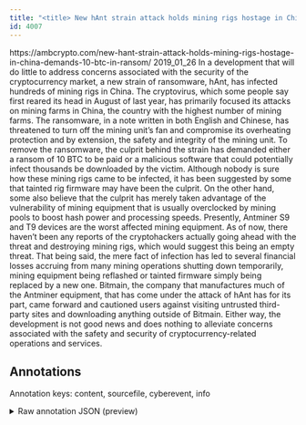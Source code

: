 ```yaml
---
title: "<title> New hAnt strain attack holds mining rigs hostage in China; demands 10 BTC in ransom </title>"
id: 4007
---
```


<title> New hAnt strain attack holds mining rigs hostage in China; demands 10 BTC in ransom </title>
<source> https://ambcrypto.com/new-hant-strain-attack-holds-mining-rigs-hostage-in-china-demands-10-btc-in-ransom/ </source>
<date> 2019_01_26 </date>
<text>
In a development that will do little to address concerns associated with the security of the cryptocurrency market, a new strain of ransomware, hAnt, has infected hundreds of mining rigs in China. The cryptovirus, which some people say first reared its head in August of last year, has primarily focused its attacks on mining farms in China, the country with the highest number of mining farms.
The ransomware, in a note written in both English and Chinese, has threatened to turn off the mining unit’s fan and compromise its overheating protection and by extension, the safety and integrity of the mining unit. To remove the ransomware, the culprit behind the strain has demanded either a ransom of 10 BTC to be paid or a malicious software that could potentially infect thousands be downloaded by the victim.
Although nobody is sure how these mining rigs came to be infected, it has been suggested by some that tainted rig firmware may have been the culprit. On the other hand, some also believe that the culprit has merely taken advantage of the vulnerability of mining equipment that is usually overclocked by mining pools to boost hash power and processing speeds. Presently, Antminer S9 and T9 devices are the worst affected mining equipment.
As of now, there haven’t been any reports of the cryptohackers actually going ahead with the threat and destroying mining rigs, which would suggest this being an empty threat. That being said, the mere fact of infection has led to several financial losses accruing from many mining operations shutting down temporarily, mining equipment being reflashed or tainted firmware simply being replaced by a new one.
Bitmain, the company that manufactures much of the Antminer equipment, that has come under the attack of hAnt has for its part, came forward and cautioned users against visiting untrusted third-party sites and downloading anything outside of Bitmain.
Either way, the development is not good news and does nothing to alleviate concerns associated with the safety and security of cryptocurrency-related operations and services.
</text>



## Annotations

Annotation keys: content, sourcefile, cyberevent, info

<details>
<summary>Raw annotation JSON (preview)</summary>

```json
{
  "content": "In a development that will do little to address concerns associated with the security of the cryptocurrency market, a new strain of ransomware, hAnt, has infected hundreds of mining rigs in China. The cryptovirus, which some people say first reared its head in August of last year, has primarily focused its attacks on mining farms in China, the country with the highest number of mining farms. The ransomware, in a note written in both English and Chinese, has threatened to turn off the mining unit\u2019s fan and compromise its overheating protection and by extension, the safety and integrity of the mining unit. To remove the ransomware, the culprit behind the strain has demanded either a ransom of 10 BTC to be paid or a malicious software that could potentially infect thousands be downloaded by the victim. Although nobody is sure how these mining rigs came to be infected, it has been suggested by some that tainted rig firmware may have been the culprit. On the other hand, some also believe that the culprit has merely taken advantage of the vulnerability of mining equipment that is usually overclocked by mining pools to boost hash power and processing speeds. Presently, Antminer S9 and T9 devices are the worst affected mining equipment. As of now, there haven\u2019t been any reports of the cryptohackers actually going ahead with the threat and destroying mining rigs, which would suggest this being an empty threat. That being said, the mere fact of infection has led to several financial losses accruing from many mining operations shutting down temporarily, mining equipment being reflashed or tainted firmware simply being replaced by a new one. Bitmain, the company that manufactures much of the Antminer equipment, that has come under the attack of hAnt has for its part, came forward and cautioned users against visiting untrusted third-party sites and downloading anything outside of Bitmain. Either way, the development is not good news and does nothing to alleviate concerns associated with the safety and security of cryptocurrency-related operations and services.",
  "sourcefile": "4007.txt",
  "cyberevent": {
    "hopper": [
      {
        "index": 0,
        "relation": "Same",
        "events": [
          {
            "index": "E1",
            "type": "Attack",
            "realis": "Generic",
            "nugget": {
              "startOffset": 668,
              "index": "T3",
              "endOffset": 680,
              "text": "has demanded"
            },
            "argument": [
              {
                "index": "T2",
                "text": "the strain",
                "endOffset": 667,
                "role": {
                  "type": "Tool"
                },
                "startOffset": 657,
                "type": "Malware"
              },
              {
                "index": "T1",
                "text": "culprit",
                "endOffset": 649,
                "role": {
                  "type": "Attacker"
                },
                "startOffset": 642,
                "type": "Person"
              },
              {
                "index": "T10",
                "external_reference": {
                  "wikidataid": "Q926331"
                },
                "endOffset": 636,
                "role": {
                  "type": "Tool"
                },
                "text": "ransomware",
                "startOffset": 626,
                "type": "Malware"
              }
            ],
            "subtype": "Ransom"
          },
          {
            "index": "E2",
            "type": "Attack",
            "realis": "Generic",
            "nugget": {
              "startOffset": 690,
              "index": "T4",
              "endOffset": 696,
              "text": "ransom"
            },
            "argument": [
              {
                "index": "T5",
                "text": "10 BTC",
                "endOffset": 706,
                "role": {
    
```
</details>
